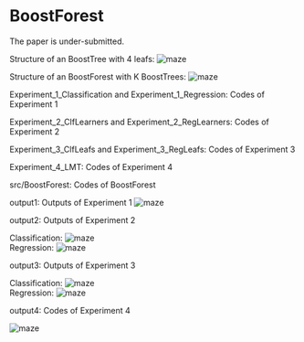 # BoostForest

The paper is under-submitted.



Structure of an BoostTree with 4 leafs:
![maze](https://github.com/zhaochangming/BoostForest/blob/master/FigASTree.png)  

Structure of an BoostForest with K BoostTrees:
![maze](https://github.com/zhaochangming/BoostForest/master/FigASForest.png)  

Experiment_1_Classification and Experiment_1_Regression: Codes of Experiment 1

Experiment_2_ClfLearners and Experiment_2_RegLearners: Codes of Experiment 2

Experiment_3_ClfLeafs and Experiment_3_RegLeafs: Codes of Experiment 3

Experiment_4_LMT: Codes of Experiment 4

src/BoostForest: Codes of BoostForest

output1: Outputs of Experiment 1
![maze](https://github.com/zhaochangming/BoostForest/master/ex_1.png)  

output2: Outputs of Experiment 2

Classification:
![maze](https://github.com/zhaochangming/BoostForest/master/ex_2_clf.png)  
Regression:
![maze](https://github.com/zhaochangming/BoostForest/master/ex_2_reg.png)  

output3: Outputs of Experiment 3

Classification:
![maze](https://github.com/zhaochangming/BoostForest/master/ex_3_clf.png)  
Regression:
![maze](https://github.com/zhaochangming/BoostForest/master/ex_3_reg.png)  

output4: Codes of Experiment 4

![maze](https://github.com/zhaochangming/BoostForest/master/ex_4.png)  
